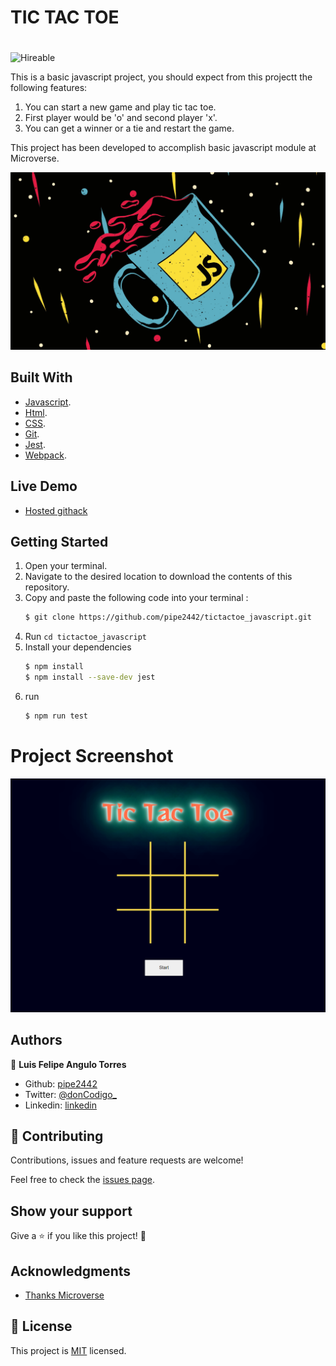 # TIC TAC TOE
# 
![Hireable](https://cdn.rawgit.com/hiendv/hireable/master/styles/default/yes.svg)

This is a basic javascript project, you should expect from this projectt the following features:

1. You can start a new game and play tic tac toe.
2. First player would be 'o' and second player 'x'.
3. You can get a winner or a tie and restart the game.

This project has been developed to accomplish basic javascript module at Microverse.

![screenshot](https://github.com/pipe2442/tictactoe_javascript/blob/feature_tictactoe/assets/images/javascript.png)

## Built With

- [Javascript](https://www.javascript.com/).
- [Html](https://html.com/).
- [CSS](https://www.w3.org/Style/CSS/Overview.en.html). 
- [Git](https://www.w3.org/Style/CSS/Overview.en.html).
- [Jest](https://jestjs.io/).
- [Webpack](https://webpack.js.org/).

## Live Demo

- [Hosted githack](https://rawcdn.githack.com/pipe2442/tictactoe_javascript/f52a4830b8b5f638b47fe8881137a6dd344f0ba4/index.html)


## Getting Started

1. Open your terminal.
2. Navigate to the desired location to download the contents of this repository.
3. Copy and paste the following code into your terminal :
   ```bash
   $ git clone https://github.com/pipe2442/tictactoe_javascript.git
   ```
4. Run `cd tictactoe_javascript`
5. Install your dependencies 
    ```bash
    $ npm install
    $ npm install --save-dev jest
    ```
6. run
    ```bash
    $ npm run test
    ``` 

# Project Screenshot
![screenshot](https://github.com/pipe2442/tictactoe_javascript/blob/feature_tictactoe/assets/images/tictactoescreen.PNG)

## Authors

👤 **Luis Felipe Angulo Torres**

- Github: [pipe2442](https://github.com/pipe2442)
- Twitter: [@donCodigo_](https://twitter.com/donCodigo_)
- Linkedin: [linkedin](https://www.linkedin.com/in/luis-felipe-angulo-torres-95098b139/)

## 🤝 Contributing

Contributions, issues and feature requests are welcome!

Feel free to check the [issues page](https://github.com/pipe2442/Linter/issues).

## Show your support

Give a ⭐️ if you like this project! 🤝 

## Acknowledgments

- [Thanks Microverse](https://github.com/microverseinc)
  
## 📝 License

This project is [MIT](LICENSE) licensed.
